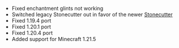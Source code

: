 - Fixed enchantment glints not working
- Switched legacy Stonecutter out in favor of the newer [Stonecutter](https://stonecutter.kikugie.dev/)
- Fixed 1.19.4 port
- Fixed 1.20.1 port
- Fixed 1.20.4 port
- Added support for Minecraft 1.21.5
